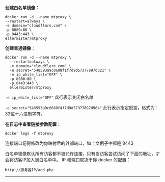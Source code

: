 **创建白名单镜像：**

```
docker run -d --name mtproxy \
--restart=always \
-e domain="cloudflare.com" \
-p 8080:80 \
-p 8443:443 \
ellermister/mtproxy
```

  

**创建普通镜像：**

```
docker run -d --name mtproxy \
  --restart=always \
  -e domain="cloudflare.com" \
  -e secret="548593a9c0688f1f7d9d57377897d321" \
  -e ip_white_list="OFF" \
  -p 8080:80 \
  -p 8443:443 \
  ellermister/mtproxy
```

`-e ip_white_list="OFF"`   此行表示关闭白名单

`-e secret="548593a9c0688f4f7d9d57377897d964"`   此行表示指定密钥，格式为：32位十六进制字符。

**在日志中查看链接参数配置**：

```
docker logs -f mtproxy
```


连接端口记得修改为你映射后的外部端口，如上文例子中都是 8443

白名单镜像默认所有访客都不被允许连接，只有当访客尝试访问了下面的地址，才会将访客IP加入到白名单中。
IP 和端口取决于你 docker 的配置：
```
http://服务器IP/add.php
```




---
